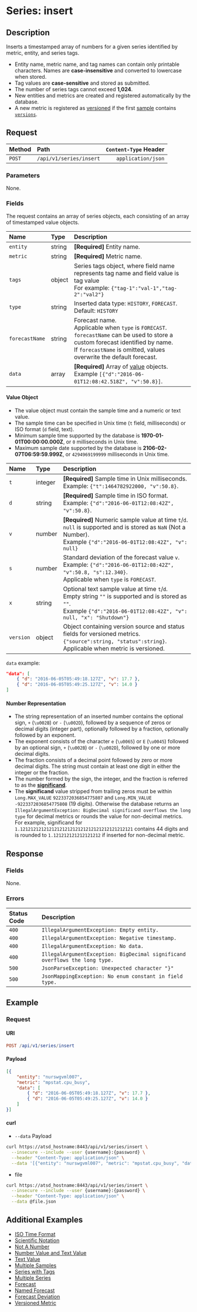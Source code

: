 # Series: insert

## Description

Inserts a timestamped array of numbers for a given series identified by metric, entity, and series tags.

* Entity name, metric name, and tag names can contain only printable characters. Names are **case-insensitive** and converted to lowercase when stored.
* Tag values are **case-sensitive** and stored as submitted.
* The number of series tags cannot exceed **1,024**.
* New entities and metrics are created and registered automatically by the database.
* A new metric is registered as [versioned](../../../versioning/README.md) if the first [sample](#value-object) contains [`versions`](./versions.md).

## Request

| Method | Path | `Content-Type` Header|
|:---|:---|---:|
| `POST` | `/api/v1/series/insert` | `application/json` |

### Parameters

None.

### Fields

The request contains an array of series objects, each consisting of an array of timestamped value objects.

|**Name**|**Type**|**Description**|
|:---|:---|:---|
| `entity` | string | **[Required]** Entity name. |
| `metric` | string | **[Required]** Metric name. |
| `tags` | object | Series tags object, where field name represents tag name and field value is tag value<br> For example: `{"tag-1":"val-1","tag-2":"val2"}` |
| `type` | string | Inserted data type: `HISTORY`, `FORECAST`.<br>Default: `HISTORY` |
| `forecastName` | string | Forecast name. <br>Applicable when `type` is `FORECAST`.<br>`forecastName` can be used to store a custom forecast identified by name. <br>If `forecastName` is omitted, values overwrite the default forecast.  |
| `data` | array | **[Required]** Array of [value](#value-object) objects.<br>Example `[{"d":"2016-06-01T12:08:42.518Z", "v":50.8}]`.|

#### Value Object

* The value object must contain the sample time and a numeric or text value.
* The sample time can be specified in Unix time (`t` field, milliseconds) or ISO format (`d` field, text).
* Minimum sample time supported by the database is **1970-01-01T00:00:00.000Z**, or `0` milliseconds in Unix time.
* Maximum sample date supported by the database is **2106-02-07T06:59:59.999Z**, or `4294969199999` milliseconds in Unix time.

|**Name**|**Type**|**Description**|
|:---|:---|:---|
| `t` | integer | **[Required]** Sample time in Unix milliseconds.<br>Example: `{"t":1464782922000, "v":50.8}`.|
| `d` | string | **[Required]** Sample time in ISO format.<br>Example: `{"d":"2016-06-01T12:08:42Z", "v":50.8}`. |
| `v` | number | **[Required]** Numeric sample value at time `t`/`d`. <br>`null` is supported and is stored as `NaN` (Not a Number).<br>Example `{"d":"2016-06-01T12:08:42Z", "v": null}` |
| `s` | number | Standard deviation of the forecast value `v`.<br>Example: `{"d":"2016-06-01T12:08:42Z", "v":50.8, "s":12.340}`.<br>Applicable when `type` is `FORECAST`.|
| `x` | string | Optional text sample value at time `t`/`d`. <br>Empty string `""` is supported and is stored as `""`.<br>Example `{"d":"2016-06-01T12:08:42Z", "v": null, "x": "Shutdown"}` |
| `version` | object | Object containing version source and status fields for versioned metrics.<br>`{"source":string, "status":string}`.<br>Applicable when metric is versioned. |

`data` example:

```json
"data": [
    { "d": "2016-06-05T05:49:18.127Z", "v": 17.7 },
    { "d": "2016-06-05T05:49:25.127Z", "v": 14.0 }
]
```

#### Number Representation

* The string representation of an inserted number contains the optional sign, `+` (`\u002B`) or `-` (`\u002D`), followed by a sequence of zeros or decimal digits (integer part), optionally followed by a fraction, optionally followed by an exponent.
* The exponent consists of the character `e` (`\u0065`) or `E` (`\u0045`) followed by an optional sign, `+` (`\u002B`) or `-` (`\u002D`), followed by one or more decimal digits.
* The fraction consists of a decimal point followed by zero or more decimal digits. The string must contain at least one digit in either the integer or the fraction.
* The number formed by the sign, the integer, and the fraction is referred to as the [**significand**](https://en.wikipedia.org/wiki/Significand).
* The **significand** value stripped from trailing zeros must be within `Long.MAX_VALUE` `9223372036854775807` and `Long.MIN_VALUE`  `-9223372036854775808` (19 digits). Otherwise the database returns an `IllegalArgumentException: BigDecimal significand overflows the long type` for decimal metrics or rounds the value for non-decimal metrics. For example, significand for `1.1212121212121212121212121212121212121212121` contains 44 digits and is rounded to `1.121212121212121212` if inserted for non-decimal metric.

## Response

### Fields

None.

### Errors

|  **Status Code**  | **Description** |
|:---|:---|
| `400` | `IllegalArgumentException: Empty entity.`|
| `400` | `IllegalArgumentException: Negative timestamp.`|
| `400` | `IllegalArgumentException: No data.` |
| `400` | `IllegalArgumentException: BigDecimal significand overflows the long type.` |
| `500` | `JsonParseException: Unexpected character "}"` |
| `500` | `JsonMappingException: No enum constant in field type.`|

## Example

### Request

#### URI

```elm
POST /api/v1/series/insert
```

#### Payload

```json
[{
    "entity": "nurswgvml007",
    "metric": "mpstat.cpu_busy",
    "data": [
        { "d": "2016-06-05T05:49:18.127Z", "v": 17.7 },
        { "d": "2016-06-05T05:49:25.127Z", "v": 14.0 }
    ]
}]
```

#### curl

* `--data` Payload

```bash
curl https://atsd_hostname:8443/api/v1/series/insert \
  --insecure --include --user {username}:{password} \
  --header "Content-Type: application/json" \
  --data '[{"entity": "nurswgvml007", "metric": "mpstat.cpu_busy", "data": [{ "t": 1462427358127, "v": 22.0 }]}]'
```

* file

```bash
curl https://atsd_hostname:8443/api/v1/series/insert \
  --insecure --include --user {username}:{password} \
  --header "Content-Type: application/json" \
  --data @file.json
```

## Additional Examples

* [ISO Time Format](examples/insert-iso-time-format.md)
* [Scientific Notation](examples/insert-scientific-notation.md)
* [Not A Number](examples/insert-nan.md)
* [Number Value and Text Value](examples/insert-number-text.md)
* [Text Value](examples/insert-text.md)
* [Multiple Samples](examples/insert-multiple-samples.md)
* [Series with Tags](examples/insert-with-tags.md)
* [Multiple Series](examples/insert-multiple-series.md)
* [Forecast](examples/insert-forecast.md)
* [Named Forecast](examples/insert-named-forecast.md)
* [Forecast Deviation](examples/insert-forecast-deviation.md)
* [Versioned Metric](examples/insert-versioned-metric.md)